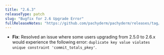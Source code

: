 ```yaml
---
title: "2.6.3"
releaseType: patch 
slug: "Bugfix for 2.6 Upgrade Error"
fullReleaseNotes: "https://github.com/pachyderm/pachyderm/releases/tag/v2.6.3"
---
```


- **Fix**: Resolved an issue where some users upgrading from 2.5.0 to 2.6.x would experience the following error: `duplicate key value violates unique constraint 'commit_totals_pkey'`.